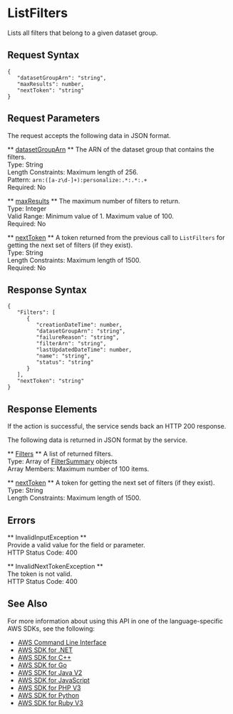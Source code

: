 # ListFilters<a name="API_ListFilters"></a>

Lists all filters that belong to a given dataset group\.

## Request Syntax<a name="API_ListFilters_RequestSyntax"></a>

```
{
   "datasetGroupArn": "string",
   "maxResults": number,
   "nextToken": "string"
}
```

## Request Parameters<a name="API_ListFilters_RequestParameters"></a>

The request accepts the following data in JSON format\.

 ** [datasetGroupArn](#API_ListFilters_RequestSyntax) **   <a name="personalize-ListFilters-request-datasetGroupArn"></a>
The ARN of the dataset group that contains the filters\.  
Type: String  
Length Constraints: Maximum length of 256\.  
Pattern: `arn:([a-z\d-]+):personalize:.*:.*:.+`   
Required: No

 ** [maxResults](#API_ListFilters_RequestSyntax) **   <a name="personalize-ListFilters-request-maxResults"></a>
The maximum number of filters to return\.  
Type: Integer  
Valid Range: Minimum value of 1\. Maximum value of 100\.  
Required: No

 ** [nextToken](#API_ListFilters_RequestSyntax) **   <a name="personalize-ListFilters-request-nextToken"></a>
A token returned from the previous call to `ListFilters` for getting the next set of filters \(if they exist\)\.  
Type: String  
Length Constraints: Maximum length of 1500\.  
Required: No

## Response Syntax<a name="API_ListFilters_ResponseSyntax"></a>

```
{
   "Filters": [ 
      { 
         "creationDateTime": number,
         "datasetGroupArn": "string",
         "failureReason": "string",
         "filterArn": "string",
         "lastUpdatedDateTime": number,
         "name": "string",
         "status": "string"
      }
   ],
   "nextToken": "string"
}
```

## Response Elements<a name="API_ListFilters_ResponseElements"></a>

If the action is successful, the service sends back an HTTP 200 response\.

The following data is returned in JSON format by the service\.

 ** [Filters](#API_ListFilters_ResponseSyntax) **   <a name="personalize-ListFilters-response-Filters"></a>
A list of returned filters\.  
Type: Array of [FilterSummary](API_FilterSummary.md) objects  
Array Members: Maximum number of 100 items\.

 ** [nextToken](#API_ListFilters_ResponseSyntax) **   <a name="personalize-ListFilters-response-nextToken"></a>
A token for getting the next set of filters \(if they exist\)\.  
Type: String  
Length Constraints: Maximum length of 1500\.

## Errors<a name="API_ListFilters_Errors"></a>

 ** InvalidInputException **   
Provide a valid value for the field or parameter\.  
HTTP Status Code: 400

 ** InvalidNextTokenException **   
The token is not valid\.  
HTTP Status Code: 400

## See Also<a name="API_ListFilters_SeeAlso"></a>

For more information about using this API in one of the language\-specific AWS SDKs, see the following:
+  [AWS Command Line Interface](https://docs.aws.amazon.com/goto/aws-cli/personalize-2018-05-22/ListFilters) 
+  [AWS SDK for \.NET](https://docs.aws.amazon.com/goto/DotNetSDKV3/personalize-2018-05-22/ListFilters) 
+  [AWS SDK for C\+\+](https://docs.aws.amazon.com/goto/SdkForCpp/personalize-2018-05-22/ListFilters) 
+  [AWS SDK for Go](https://docs.aws.amazon.com/goto/SdkForGoV1/personalize-2018-05-22/ListFilters) 
+  [AWS SDK for Java V2](https://docs.aws.amazon.com/goto/SdkForJavaV2/personalize-2018-05-22/ListFilters) 
+  [AWS SDK for JavaScript](https://docs.aws.amazon.com/goto/AWSJavaScriptSDK/personalize-2018-05-22/ListFilters) 
+  [AWS SDK for PHP V3](https://docs.aws.amazon.com/goto/SdkForPHPV3/personalize-2018-05-22/ListFilters) 
+  [AWS SDK for Python](https://docs.aws.amazon.com/goto/boto3/personalize-2018-05-22/ListFilters) 
+  [AWS SDK for Ruby V3](https://docs.aws.amazon.com/goto/SdkForRubyV3/personalize-2018-05-22/ListFilters) 